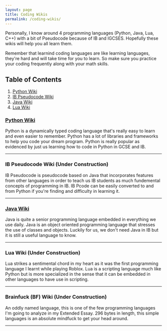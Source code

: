 ```yaml
---
layout: page
title: Coding Wikis
permalink: /coding-wikis/
---
```

Personally, I know around 4 programming languages (Python, Java, Lua, C++) with a bit of Pseudocode because of IB and IGCSES. Hopefully these wikis will help you all learn them. 

Remember that learnind coding languages are like learning languages, they're hard and will take time for you to learn. So make sure you practice your coding frequently along with your math skills.

## Table of Contents
1. [Python Wiki](#python-wiki)
2. [IB Pseudocode Wiki](#ib-pseudocode-wiki)
3. [Java Wiki](#java-wiki)
4. [Lua Wiki](#lua-wiki)


### **[Python Wiki](https://nail-e.github.io/ib-site/python-wiki/)**
Python is a dynamically typed coding language that's really easy to learn and even easier to remember. Python has a lot of libraries and frameworks to help you code your dream program. Python is really popular as evidenced by just us learning how to code in Python in GCSE and IB. 

---
### IB Pseudocode Wiki<!---(https://nail-e.github.io/ib-site/ib-pseudocode-wiki/)--> (Under Construction)

IB Pseudocode is pseudocode based on Java that incorporates features from other languages in order to teach us IB students as much fundemental concepts of programming in IB. IB Pcode can be easily converted to and from Python if you're finding and difficulty in learning it.

---
### **[Java Wiki](https://nail-e.github.io/ib-site/java-wiki/)**
Java is quite a senior programming language embedded in everything we use daily. Java is an object oriented programming language that stresses the use of classes and objects. Luckily for us, we don't need Java in IB but it is still a useful language to know. 

---
### Lua Wiki <!---(https://nail-e.github.io/ib-site/lua-wiki/)--> (Under Construction)
Lua strikes a sentimental chord in my heart as it was the first programming language I learnt while playing Roblox. Lua is a scripting language much like Python but is more specialized in the sense that it can be embedded in other languages to have use in scripting.


---
### Brainfuck (BF) Wiki <!---(https://nail-e.github.io/ib-site/brainfuck-wiki/)--> (Under Construction)
An oddly named language, this is one of the few programming languages I'm going to analyze in my Extended Essay. 296 bytes in length, this simple languages is an absolute mindfuck to get your head around.

---